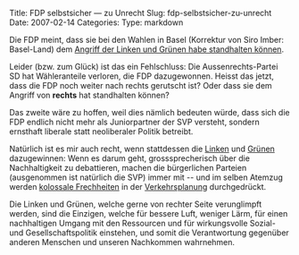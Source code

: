 Title: FDP selbstsicher — zu Unrecht
Slug: fdp-selbstsicher-zu-unrecht
Date: 2007-02-14
Categories:
Type: markdown

Die FDP meint, dass sie bei den Wahlen in Basel (Korrektur von Siro Imber: Basel-Land) dem [Angriff der Linken und Grünen habe standhalten können](http://www.fdp-zh.ch/page/content/index.asp?MenuID=8600&ID=49017&ConID=49017&View=&Item=1).

Leider (bzw. zum Glück) ist das ein Fehlschluss: Die Aussenrechts-Partei SD hat Wähleranteile verloren, die FDP dazugewonnen. Heisst das jetzt, dass die FDP noch weiter nach rechts gerutscht ist? Oder dass sie dem Angriff von **rechts** hat standhalten können?

Das zweite wäre zu hoffen, weil dies nämlich bedeuten würde, dass sich die FDP endlich nicht mehr als Juniorpartner der SVP versteht, sondern ernsthaft liberale statt neoliberaler Politik betreibt.

Natürlich ist es mir auch recht, wenn stattdessen die [Linken](http://www.spzuerich.ch/) und [Grünen](http://www.gruene-zh.ch/) dazugewinnen: Wenn es darum geht, grosssprecherisch über die Nachhaltigkeit zu debattieren, machen die bürgerlichen Parteien (ausgenommen ist natürlich die SVP) immer mit -- und im selben Atemzug werden [kolossale Frechheiten](http://www.gruene-zh.ch/Verkehrsrichtplan.298.0.html?&L=0.) in der [Verkehrsplanung](http://www.richtplan.zh.ch/internet/bd/arv/richtplan/de/home.html) durchgedrückt.

Die Linken und Grünen, welche gerne von rechter Seite verunglimpft werden, sind die Einzigen, welche für bessere Luft, weniger Lärm, für einen nachhaltigen Umgang mit den Ressourcen und für wirkungsvolle Sozial- und Gesellschaftspolitik einstehen, und somit die Verantwortung gegenüber anderen Menschen und unseren Nachkommen wahrnehmen.
